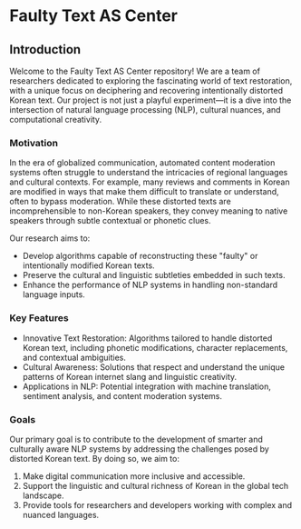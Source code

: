 # Faulty Text AS Center

## Introduction

Welcome to the Faulty Text AS Center repository! We are a team of researchers dedicated to exploring the fascinating world of text restoration, with a unique focus on deciphering and recovering intentionally distorted Korean text. Our project is not just a playful experiment—it is a dive into the intersection of natural language processing (NLP), cultural nuances, and computational creativity.

### Motivation

In the era of globalized communication, automated content moderation systems often struggle to understand the intricacies of regional languages and cultural contexts. For example, many reviews and comments in Korean are modified in ways that make them difficult to translate or understand, often to bypass moderation. While these distorted texts are incomprehensible to non-Korean speakers, they convey meaning to native speakers through subtle contextual or phonetic clues.

Our research aims to:
- Develop algorithms capable of reconstructing these "faulty" or intentionally modified Korean texts.
- Preserve the cultural and linguistic subtleties embedded in such texts.
- Enhance the performance of NLP systems in handling non-standard language inputs.

### Key Features
- Innovative Text Restoration: Algorithms tailored to handle distorted Korean text, including phonetic modifications, character replacements, and contextual ambiguities.
- Cultural Awareness: Solutions that respect and understand the unique patterns of Korean internet slang and linguistic creativity.
- Applications in NLP: Potential integration with machine translation, sentiment analysis, and content moderation systems.

### Goals
Our primary goal is to contribute to the development of smarter and culturally aware NLP systems by addressing the challenges posed by distorted Korean text. By doing so, we aim to:
1. Make digital communication more inclusive and accessible.
2. Support the linguistic and cultural richness of Korean in the global tech landscape.
3. Provide tools for researchers and developers working with complex and nuanced languages.
